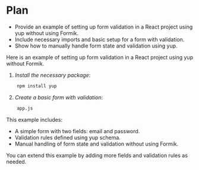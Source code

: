 # Plan
- Provide an example of setting up form validation in a React project using yup without using Formik.
- Include necessary imports and basic setup for a form with validation.
- Show how to manually handle form state and validation using yup.

Here is an example of setting up form validation in a React project using yup without Formik.

1. *Install the necessary package*:
```bash
    npm install yup
```

2. *Create a basic form with validation*:
```bash
    app.js
```

This example includes:
- A simple form with two fields: email and password.
- Validation rules defined using yup schema.
- Manual handling of form state and validation without using Formik.

You can extend this example by adding more fields and validation rules as needed.
